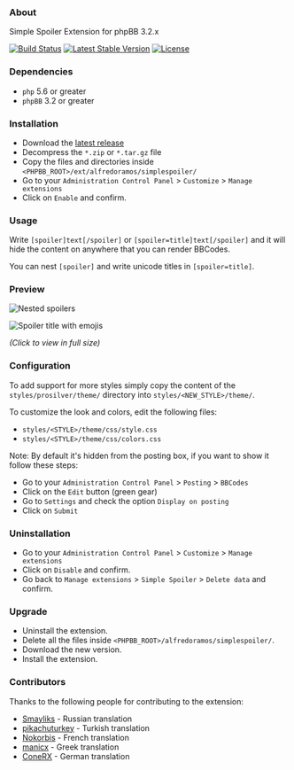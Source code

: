 ### About

Simple Spoiler Extension for phpBB 3.2.x

[![Build Status](https://img.shields.io/travis/AlfredoRamos/phpbb-ext-simple-spoiler.svg?style=flat-square&maxAge=3600)](https://travis-ci.org/AlfredoRamos/phpbb-ext-simple-spoiler) [![Latest Stable Version](https://img.shields.io/github/tag/AlfredoRamos/phpbb-ext-simple-spoiler.svg?label=stable&style=flat-square&maxAge=3600)](https://github.com/AlfredoRamos/phpbb-ext-simple-spoiler/releases) [![License](https://img.shields.io/github/license/AlfredoRamos/phpbb-ext-simple-spoiler.svg?style=flat-square)](https://raw.githubusercontent.com/AlfredoRamos/phpbb-ext-simple-spoiler/master/LICENSE)

### Dependencies

- `php` 5.6 or greater
- `phpBB` 3.2 or greater

### Installation

- Download the [latest release](https://github.com/AlfredoRamos/phpbb-ext-simple-spoiler/releases)
- Decompress the `*.zip` or `*.tar.gz` file
- Copy the files and directories inside `<PHPBB_ROOT>/ext/alfredoramos/simplespoiler/`
- Go to your `Administration Control Panel` > `Customize` > `Manage extensions`
- Click on `Enable` and confirm.

### Usage

Write `[spoiler]text[/spoiler]` or `[spoiler=title]text[/spoiler]` and it will hide the content on anywhere that you can render BBCodes.

You can nest `[spoiler]` and write unicode titles in `[spoiler=title]`.

### Preview

![Nested spoilers](https://i.imgur.com/IbQLEea.png)

![Spoiler title with emojis](http://i.imgur.com/sS61esl.png)

*(Click to view in full size)*

### Configuration

To add support for more styles simply copy the content of the `styles/prosilver/theme/` directory into `styles/<NEW_STYLE>/theme/`.

To customize the look and colors, edit the following files:

- `styles/<STYLE>/theme/css/style.css`
- `styles/<STYLE>/theme/css/colors.css`

Note: By default it's hidden from the posting box, if you want to show it follow these steps:

- Go to your `Administration Control Panel` > `Posting` > `BBCodes`
- Click on the `Edit` button (green gear)
- Go to `Settings` and check the option `Display on posting`
- Click on `Submit`

### Uninstallation

- Go to your `Administration Control Panel` > `Customize` > `Manage extensions`
- Click on `Disable` and confirm.
- Go back to `Manage extensions` > `Simple Spoiler` > `Delete data` and confirm.

### Upgrade

- Uninstall the extension.
- Delete all the files inside `<PHPBB_ROOT>/alfredoramos/simplespoiler/`.
- Download the new version.
- Install the extension.

### Contributors

Thanks to the following people for contributing to the extension:

- [Smayliks](https://www.phpbb.com/community/memberlist.php?mode=viewprofile&u=185974) - Russian translation
- [pikachuturkey](https://www.phpbb.com/community/memberlist.php?mode=viewprofile&u=289380) - Turkish translation
- [Nokorbis](https://github.com/Nokorbis) - French translation
- [manicx](https://www.phpbb.com/community/memberlist.php?mode=viewprofile&u=48162) - Greek translation
- [ConeRX](https://github.com/ConeRX) - German translation
